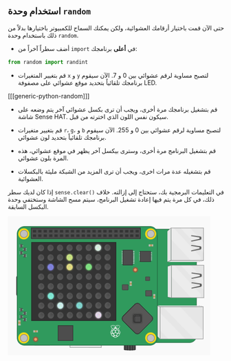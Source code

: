 ## استخدام وحدة `random`

حتى الآن قمت باختيار أرقامك العشوائية، ولكن يمكنك السماح للكمبيوتر باختيارها بدلاً من ذلك باستخدام وحدة `random`.

+ أضف سطراً آخراً من `import` في **أعلى** برنامجك:

```python
from random import randint
```

+ قم بتغيير المتغيرات `x` و `y` لتصبح مساوية لرقم عشوائي بين 0 و 7. الآن سيقوم برنامجك تلقائياً بتحديد موقع عشوائي على مصفوفة LED.

[[[generic-python-random]]]

+ قم بتشغيل برنامجك مرة أخرى، ويجب أن ترى بكسل عشوائي آخر يتم وضعه على شاشة Sense HAT. سيكون نفس اللون الذي اخترته من قبل.

+ قم بتغيير متغيرات `r`، `g`، و `b` لتصبح مساوية لرقم عشوائي بين 0 و 255. الآن سيقوم برنامجك تلقائياً بتحديد لون عشوائي.

+ قم بتشغيل البرنامج مرة أخرى، وسترى بيكسل آخر يظهر في موقع عشوائي، هذه المرة بلون عشوائي.

+ قم بتشغيله عدة مرات اخرى، ويجب أن ترى المزيد من الشبكة مليئة بالبكسلات العشوائية.

إذا كان لديك سطر `sense.clear()` في التعليمات البرمجية بك، ستحتاج إلى إزالته. خلاف ذلك، في كل مرة يتم فيها إعادة تشغيل البرنامج، سيتم مسح الشاشة وستختفي وحدة البكسل السابقة.

![بكسلات عشوائية](images/random-pixels.png)
